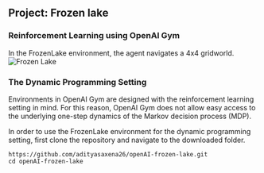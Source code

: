 ## Project: Frozen lake
### Reinforcement Learning using OpenAI Gym

In the FrozenLake environment, the agent navigates a 4x4 gridworld.
![Frozen Lake](http://eskipaper.com/images/frozen-lake-6.jpg)

### The Dynamic Programming Setting
Environments in OpenAI Gym are designed with the reinforcement learning setting in mind. For this reason, OpenAI Gym does not allow easy access to the underlying one-step dynamics of the Markov decision process (MDP).

In order to use the FrozenLake environment for the dynamic programming setting, first clone the repository and navigate to the downloaded folder.
```
https://github.com/adityasaxena26/openAI-frozen-lake.git
cd openAI-frozen-lake
```
